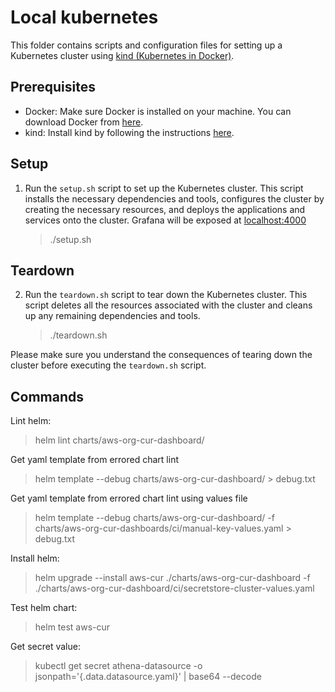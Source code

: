# Local kubernetes

This folder contains scripts and configuration files for setting up a Kubernetes cluster using [kind (Kubernetes in Docker)](https://kind.sigs.k8s.io/).

## Prerequisites

- Docker: Make sure Docker is installed on your machine. You can download Docker from [here](https://www.docker.com/products/docker-desktop).
- kind: Install kind by following the instructions [here](https://kind.sigs.k8s.io/docs/user/quick-start/#installation).

## Setup

1. Run the `setup.sh` script to set up the Kubernetes cluster. This script installs the necessary dependencies and tools, configures the cluster by creating the necessary resources, and deploys the applications and services onto the cluster. Grafana will be exposed at [localhost:4000](http://localhost:4000)

   > ./setup.sh

## Teardown

2. Run the `teardown.sh` script to tear down the Kubernetes cluster. This script deletes all the resources associated with the cluster and cleans up any remaining dependencies and tools.

   > ./teardown.sh

Please make sure you understand the consequences of tearing down the cluster before executing the `teardown.sh` script.

## Commands

Lint helm:

> helm lint charts/aws-org-cur-dashboard/

Get yaml template from errored chart lint

> helm template --debug charts/aws-org-cur-dashboard/ > debug.txt

Get yaml template from errored chart lint using values file

> helm template --debug charts/aws-org-cur-dashboard/ -f charts/aws-org-cur-dashboards/ci/manual-key-values.yaml > debug.txt

Install helm:

> helm upgrade --install aws-cur ./charts/aws-org-cur-dashboard -f ./charts/aws-org-cur-dashboard/ci/secretstore-cluster-values.yaml

Test helm chart:

> helm test aws-cur

Get secret value:

> kubectl get secret athena-datasource -o jsonpath='{.data.datasource\.yaml}' | base64 --decode
